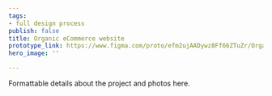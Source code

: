 ```yaml
---
tags:
- full design process
publish: false
title: Organic eCommerce website
prototype_link: https://www.figma.com/proto/efm2ujAADywz8Ff66ZTuZr/Organic-produce-prototype?node-id=79%3A6721&scaling=min-zoom
hero_image: ''

---
```

Formattable details about the project and photos here.
